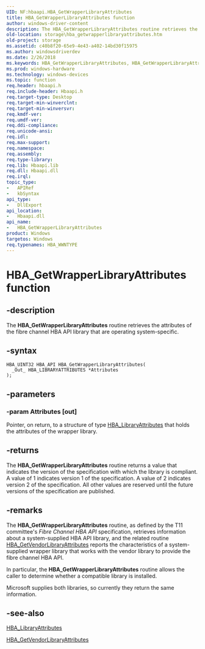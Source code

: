 ```yaml
---
UID: NF:hbaapi.HBA_GetWrapperLibraryAttributes
title: HBA_GetWrapperLibraryAttributes function
author: windows-driver-content
description: The HBA_GetWrapperLibraryAttributes routine retrieves the attributes of the fibre channel HBA API library that are operating system-specific.
old-location: storage\hba_getwrapperlibraryattributes.htm
old-project: storage
ms.assetid: c40b8f20-65e9-4e43-a402-14bd30f15975
ms.author: windowsdriverdev
ms.date: 2/26/2018
ms.keywords: HBA_GetWrapperLibraryAttributes, HBA_GetWrapperLibraryAttributes routine [Storage Devices], fibreHBA_rtns_98e62721-8cee-4799-b25f-bf01b52d966c.xml, hbaapi/HBA_GetWrapperLibraryAttributes, storage.hba_getwrapperlibraryattributes
ms.prod: windows-hardware
ms.technology: windows-devices
ms.topic: function
req.header: hbaapi.h
req.include-header: Hbaapi.h
req.target-type: Desktop
req.target-min-winverclnt: 
req.target-min-winversvr: 
req.kmdf-ver: 
req.umdf-ver: 
req.ddi-compliance: 
req.unicode-ansi: 
req.idl: 
req.max-support: 
req.namespace: 
req.assembly: 
req.type-library: 
req.lib: Hbaapi.lib
req.dll: Hbaapi.dll
req.irql: 
topic_type:
-	APIRef
-	kbSyntax
api_type:
-	DllExport
api_location:
-	Hbaapi.dll
api_name:
-	HBA_GetWrapperLibraryAttributes
product: Windows
targetos: Windows
req.typenames: HBA_WWNTYPE
---
```


# HBA_GetWrapperLibraryAttributes function


## -description


The <b>HBA_GetWrapperLibraryAttributes</b> routine retrieves the attributes of the fibre channel HBA API library that are operating system-specific. 


## -syntax


````
HBA_UINT32 HBA_API HBA_GetWrapperLibraryAttributes(
  _Out_ HBA_LIBRARYATTRIBUTES *Attributes
);
````


## -parameters




### -param Attributes [out]

Pointer, on return, to a structure of type <a href="..\hbaapi\ns-hbaapi-hba_libraryattributes.md">HBA_LibraryAttributes</a> that holds the attributes of the wrapper library.


## -returns



The <b>HBA_GetWrapperLibraryAttributes</b> routine returns a value that indicates the version of the specification with which the library is compliant. A value of 1 indicates version 1 of the specification. A value of 2 indicates version 2 of the specification. All other values are reserved until the future versions of the specification are published.




## -remarks



The <b>HBA_GetWrapperLibraryAttributes</b> routine, as defined by the T11 committee's <i>Fibre Channel HBA API</i> specification, retrieves information about a system-supplied HBA API library, and the related routine <a href="..\hbaapi\nf-hbaapi-hba_getvendorlibraryattributes.md">HBA_GetVendorLibraryAttributes</a> reports the characteristics of a system-supplied wrapper library that works with the vendor library to provide the fibre channel HBA API. 

In particular, the <b>HBA_GetWrapperLibraryAttributes</b> routine allows the caller to determine whether a compatible library is installed. 

Microsoft supplies both libraries, so currently they return the same information. 




## -see-also

<a href="..\hbaapi\ns-hbaapi-hba_libraryattributes.md">HBA_LibraryAttributes</a>



<a href="..\hbaapi\nf-hbaapi-hba_getvendorlibraryattributes.md">HBA_GetVendorLibraryAttributes</a>



 

 


